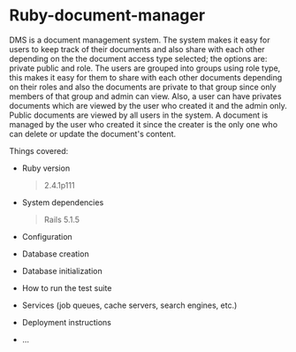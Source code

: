 # Ruby-document-manager
 DMS is a document management system. The system makes it easy for users to keep track of their documents and also share with each other depending on the the document access type selected; the options are: private public and role. The users are grouped into groups using role type, this makes it easy for them to share with each other documents depending on their roles and also the documents are private to that group since only members of that group and admin can view. Also, a user can have privates documents which are viewed by the user who created it and the admin only. Public documents are viewed by all users in the system. A document is managed by the user who created it since the creater is the only one who can delete or update the document's content.

Things covered:

* Ruby version
  > 2.4.1p111

* System dependencies
  > Rails 5.1.5

* Configuration

* Database creation

* Database initialization

* How to run the test suite

* Services (job queues, cache servers, search engines, etc.)

* Deployment instructions

* ...
